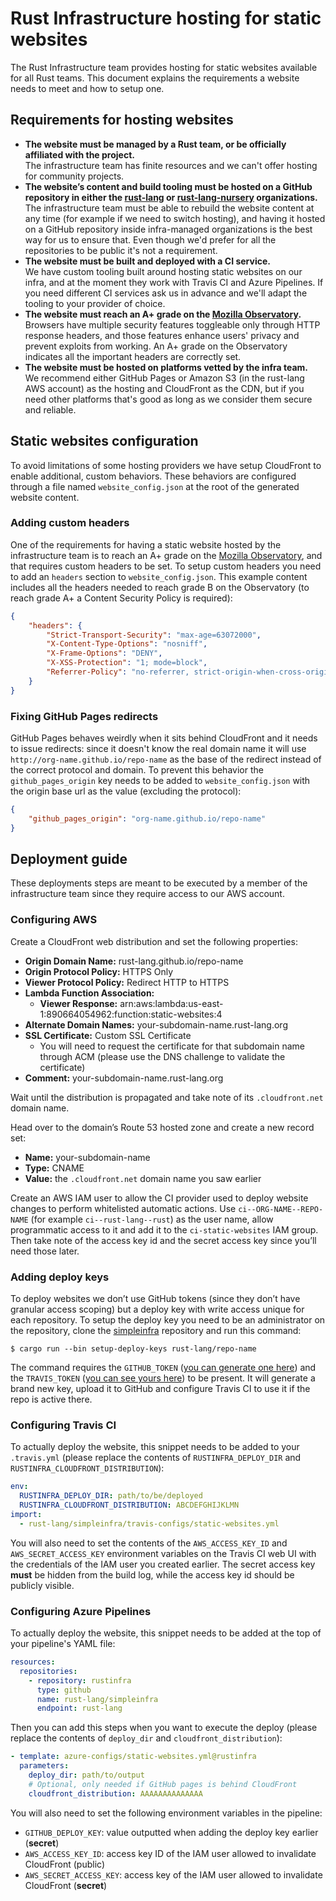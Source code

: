 # Rust Infrastructure hosting for static websites

The Rust Infrastructure team provides hosting for static websites available for
all Rust teams. This document explains the requirements a website needs to meet
and how to setup one.

## Requirements for hosting websites

* **The website must be managed by a Rust team, or be officially affiliated with
  the project.**  
  The infrastructure team has finite resources and we can't offer hosting for
  community projects.
* **The website’s content and build tooling must be hosted on a GitHub
  repository in either the [rust-lang](https://github.com/rust-lang) or
  [rust-lang-nursery](https://github.com/rust-lang-nursery) organizations.**  
  The infrastructure team must be able to rebuild the website content at any
  time (for example if we need to switch hosting), and having it hosted on a
  GitHub repository inside infra-managed organizations is the best way for us
  to ensure that. Even though we'd prefer for all the repositories to be public
  it's not a requirement.
* **The website must be built and deployed with a CI service.**  
  We have custom tooling built around hosting static websites on our infra, and
  at the moment they work with Travis CI and Azure Pipelines. If you need
  different CI services ask us in advance and we'll adapt the tooling to your
  provider of choice.
* **The website must reach an A+ grade on the
  [Mozilla Observatory](https://observatory.mozilla.org/).**  
  Browsers have multiple security features toggleable only through HTTP
  response headers, and those features enhance users' privacy and prevent
  exploits from working. An A+ grade on the Observatory indicates all the
  important headers are correctly set.
* **The website must be hosted on platforms vetted by the infra team.**  
  We recommend either GitHub Pages or Amazon S3 (in the rust-lang AWS account)
  as the hosting and CloudFront as the CDN, but if you need other platforms
  that's good as long as we consider them secure and reliable.

## Static websites configuration

To avoid limitations of some hosting providers we have setup CloudFront to
enable additional, custom behaviors. These behaviors are configured through a
file named `website_config.json` at the root of the generated website content.

### Adding custom headers

One of the requirements for having a static website hosted by the
infrastructure team is to reach an A+ grade on the [Mozilla
Observatory](https://observatory.mozilla.org/), and that requires custom
headers to be set. To setup custom headers you need to add an `headers` section
to `website_config.json`. This example content includes all the headers
needed to reach grade B on the Observatory (to reach grade A+ a Content
Security Policy is required):

```json
{
    "headers": {
        "Strict-Transport-Security": "max-age=63072000",
        "X-Content-Type-Options": "nosniff",
        "X-Frame-Options": "DENY",
        "X-XSS-Protection": "1; mode=block",
        "Referrer-Policy": "no-referrer, strict-origin-when-cross-origin"
    }
}
```

### Fixing GitHub Pages redirects

GitHub Pages behaves weirdly when it sits behind CloudFront and it needs to
issue redirects: since it doesn't know the real domain name it will use
`http://org-name.github.io/repo-name` as the base of the redirect instead of
the correct protocol and domain. To prevent this behavior the
`github_pages_origin` key needs to be added to `website_config.json`
with the origin base url as the value (excluding the protocol):

```json
{
    "github_pages_origin": "org-name.github.io/repo-name"
}
```

## Deployment guide

These deployments steps are meant to be executed by a member of the
infrastructure team since they require access to our AWS account.

### Configuring AWS

Create a CloudFront web distribution and set the following properties:

- **Origin Domain Name:** rust-lang.github.io/repo-name
- **Origin Protocol Policy:** HTTPS Only
- **Viewer Protocol Policy:** Redirect HTTP to HTTPS
- **Lambda Function Association:**
    - **Viewer Response:** arn:aws:lambda:us-east-1:890664054962:function:static-websites:4
- **Alternate Domain Names:** your-subdomain-name.rust-lang.org
- **SSL Certificate:** Custom SSL Certificate
    - You will need to request the certificate for that subdomain name through
      ACM (please use the DNS challenge to validate the certificate)
- **Comment:** your-subdomain-name.rust-lang.org

Wait until the distribution is propagated and take note of its
`.cloudfront.net` domain name.

Head over to the domain’s Route 53 hosted zone and create a new record set:

- **Name:** your-subdomain-name
- **Type:** CNAME
- **Value:** the `.cloudfront.net` domain name you saw earlier

Create an AWS IAM user to allow the CI provider used to deploy website changes
to perform whitelisted automatic actions. Use `ci--ORG-NAME--REPO-NAME` (for
example `ci--rust-lang--rust`) as the user name, allow programmatic access to
it and add it to the `ci-static-websites` IAM group. Then take note of the
access key id and the secret access key since you’ll need those later.

### Adding deploy keys

To deploy websites we don’t use GitHub tokens (since they don’t have granular
access scoping) but a deploy key with write access unique for each repository.
To setup the deploy key you need to be an administrator on the repository,
clone the [simpleinfra](https://github.com/rust-lang/simpleinfra) repository
and run this command:

```
$ cargo run --bin setup-deploy-keys rust-lang/repo-name
```

The command requires the `GITHUB_TOKEN` ([you can generate one
here](https://github.com/settings/tokens)) and the `TRAVIS_TOKEN` ([you can see
yours here](https://travis-ci.com/account/preferences)) to be present. It will
generate a brand new key, upload it to GitHub and configure Travis CI to use
it if the repo is active there.

### Configuring Travis CI

To actually deploy the website, this snippet needs to be added to your
`.travis.yml` (please replace the contents of `RUSTINFRA_DEPLOY_DIR` and
`RUSTINFRA_CLOUDFRONT_DISTRIBUTION`):

```yaml
env:
  RUSTINFRA_DEPLOY_DIR: path/to/be/deployed
  RUSTINFRA_CLOUDFRONT_DISTRIBUTION: ABCDEFGHIJKLMN
import:
  - rust-lang/simpleinfra/travis-configs/static-websites.yml
```

You will also need to set the contents of the `AWS_ACCESS_KEY_ID` and
`AWS_SECRET_ACCESS_KEY` environment variables on the Travis CI web UI with the
credentials of the IAM user you created earlier. The secret access key **must**
be hidden from the build log, while the access key id should be publicly
visible.

### Configuring Azure Pipelines

To actually deploy the website, this snippet needs to be added at the top of
your pipeline's YAML file:

```yaml
resources:
  repositories:
    - repository: rustinfra
      type: github
      name: rust-lang/simpleinfra
      endpoint: rust-lang
```

Then you can add this steps when you want to execute the deploy (please replace
the contents of `deploy_dir` and `cloudfront_distribution`):

```yaml
- template: azure-configs/static-websites.yml@rustinfra
  parameters:
    deploy_dir: path/to/output
    # Optional, only needed if GitHub pages is behind CloudFront
    cloudfront_distribution: AAAAAAAAAAAAAA
```

You will also need to set the following environment variables in the pipeline:

* `GITHUB_DEPLOY_KEY`: value outputted when adding the deploy key earlier
  (**secret**)
* `AWS_ACCESS_KEY_ID`: access key ID of the IAM user allowed to invalidate
  CloudFront (public)
* `AWS_SECRET_ACCESS_KEY`: access key of the IAM user allowed to invalidate
  CloudFront (**secret**)
